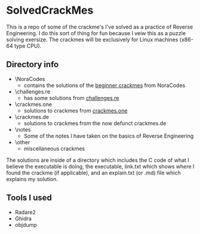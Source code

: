 # SolvedCrackMes

This is a repo of some of the crackme's I've solved as a practice of Reverse Engineering. I do this sort of thing for fun because I veiw this as a puzzle solving exersize. The crackmes will be exclusively for Linux machines (x86-64 type CPU).

## Directory info

- \NoraCodes
	- contains the solutions of the <a href= "https://github.com/noracodes/crackmes">beginner crackmes</a> from NoraCodes
- \challenges.re
	- has some solutions from <a href="https://challenges.re/">challenges.re</a>
- \crackmes.one
	- solutions to crackmes from <a href="https://crackmes.one/">crackmes.one</a>
- \crackmes.de
	- solutions to crackmes from the now defunct crackmes.de
- \notes
	- Some of the notes I have taken on the basics of Reverse Engineering
- \other
	- miscellaneous crackmes

The solutions are inside of a directory which includes the C code of what I believe the executable is doing, the executable, link.txt which shows where I found the crackme (if applicable), and an explain.txt (or .md) file which explains my solution.

## Tools I used

- Radare2
- Ghidra
- objdump
